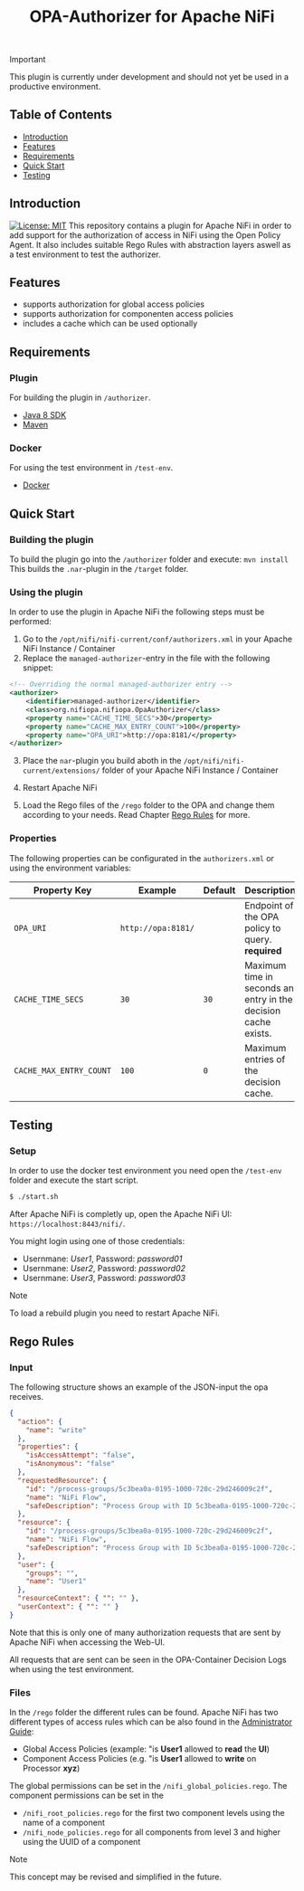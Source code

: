 <h1 align="center"> OPA-Authorizer for Apache NiFi</h1> <br>

> [!IMPORTANT]  
> This plugin is currently under development and should not yet be used in a productive environment.

## Table of Contents

- [Introduction](#introduction)
- [Features](#features)
- [Requirements](#requirements)
- [Quick Start](#quick-start)
- [Testing](#testing)


## Introduction

[![License: MIT](https://img.shields.io/badge/License-MIT-yellow.svg)](https://opensource.org/licenses/MIT)
This repository contains a plugin for Apache NiFi in order to add support for the authorization of access in NiFi using the Open Policy Agent. It also includes suitable Rego Rules with abstraction layers aswell as a test environment to test the authorizer.

## Features
* supports authorization for global access policies 
* supports authorization for componenten access policies
* includes a cache which can be used optionally


## Requirements

### Plugin
For building the plugin in ``/authorizer``.

* [Java 8 SDK](http://www.oracle.com/technetwork/java/javase/downloads/jdk8-downloads-2133151.html)
* [Maven](https://maven.apache.org/download.cgi)


### Docker
For using the test environment in ``/test-env``.

* [Docker](https://www.docker.com/get-docker)


## Quick Start

### Building the plugin
To build the plugin go into the ``/authorizer`` folder and execute:
````mvn install````
This builds the ``.nar``-plugin in the ``/target`` folder.

### Using the plugin

In order to use the plugin in Apache NiFi the following steps must be performed:
1. Go to the ``/opt/nifi/nifi-current/conf/authorizers.xml`` in your Apache NiFi Instance / Container
2. Replace the ``managed-authorizer``-entry in the file with the following snippet:
````xml
<!-- Overriding the normal managed-authorizer entry -->
<authorizer>
    <identifier>managed-authorizer</identifier>
    <class>org.nifiopa.nifiopa.OpaAuthorizer</class>
    <property name="CACHE_TIME_SECS">30</property>
    <property name="CACHE_MAX_ENTRY_COUNT">100</property>
    <property name="OPA_URI">http://opa:8181/</property>
</authorizer>
````
3. Place the ``nar``-plugin you build aboth in the ``/opt/nifi/nifi-current/extensions/`` folder of your Apache NiFi Instance / Container
4. Restart Apache NiFi

5. Load the Rego files of the ``/rego`` folder to the OPA and change them according to your needs. Read Chapter [Rego Rules](#rego-rules) for more.

### Properties
The following properties can be configurated in the ``authorizers.xml`` or using the environment variables:

| Property Key | Example | Default | Description |
| --- | --- | --- | --- |
| `OPA_URI` | `http://opa:8181/` |  | Endpoint of the OPA policy to query. **required** |
| `CACHE_TIME_SECS` | `30` | `30` | Maximum time in seconds an entry in the decision cache exists. |
| `CACHE_MAX_ENTRY_COUNT` | `100` | `0` | Maximum entries of the decision cache. |

## Testing

### Setup
In order to use the docker test environment you need open the ``/test-env`` folder and execute the start script.
```bash
$ ./start.sh
```

After Apache NiFi is completly up, open the Apache NiFi UI: ``https://localhost:8443/nifi/``.

You might login using one of those credentials:
- Usernmane: *User1*, Password: *password01*
- Usernmane: *User2*, Password: *password02*
- Usernmane: *User3*, Password: *password03*

> [!NOTE]  
> To load a rebuild plugin you need to restart Apache NiFi.


## Rego Rules

### Input
The following structure shows an example of the JSON-input the opa receives.
````json
{
  "action": { 
    "name": "write" 
  },
  "properties": { 
    "isAccessAttempt": "false", 
    "isAnonymous": "false" 
  },
  "requestedResource": {
    "id": "/process-groups/5c3bea0a-0195-1000-720c-29d246009c2f",
    "name": "NiFi Flow",
    "safeDescription": "Process Group with ID 5c3bea0a-0195-1000-720c-29d246009c2f"
  },
  "resource": {
    "id": "/process-groups/5c3bea0a-0195-1000-720c-29d246009c2f",
    "name": "NiFi Flow",
    "safeDescription": "Process Group with ID 5c3bea0a-0195-1000-720c-29d246009c2f"
  },
  "user": { 
    "groups": "", 
    "name": "User1" 
  },
  "resourceContext": { "": "" },
  "userContext": { "": "" }
}
````
Note that this is only one of many authorization requests that are sent by Apache NiFi when accessing the Web-UI.

All requests that are sent can be seen in the OPA-Container Decision Logs when using the test environment.

### Files
In the ``/rego`` folder the different rules can be found. Apache NiFi has two different types of access rules which can be also found in the [Administrator Guide](https://nifi.apache.org/docs/nifi-docs/html/administration-guide.html#access-policies):
- Global Access Policies (example: "is **User1** allowed to **read** the **UI**)
- Component Access Policies (e.g. "is **User1** allowed to **write** on Processor **xyz**)

The global permissions can be set in the ``/nifi_global_policies.rego``.
The component permissions can be set in the
- ``/nifi_root_policies.rego`` for the first two component levels using the name of a component
- ``/nifi_node_policies.rego`` for all components from level 3 and higher using the UUID of a component

> [!NOTE]  
> This concept may be revised and simplified in the future.
